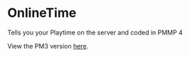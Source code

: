 # OnlineTime
Tells you your Playtime on the server and coded in PMMP 4

View the PM3 version [here](https://github.com/Silhouette-MCPE/OnlineTime/tree/main).
